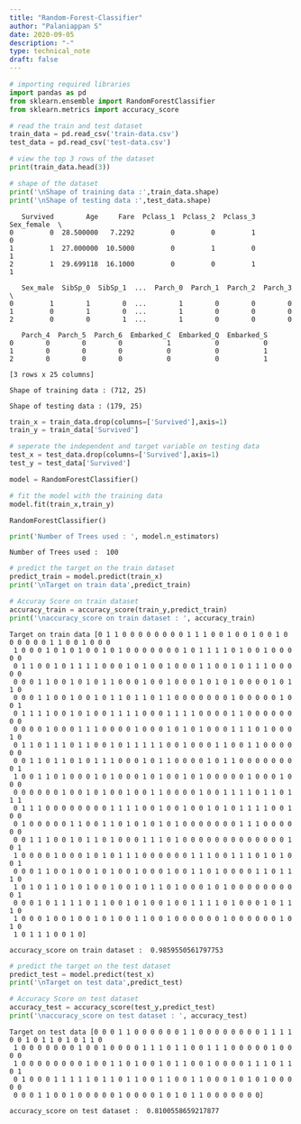 ```yaml
---
title: "Random-Forest-Classifier"
author: "Palaniappan S"
date: 2020-09-05
description: "-"
type: technical_note
draft: false
---
```


```python
# importing required libraries
import pandas as pd
from sklearn.ensemble import RandomForestClassifier
from sklearn.metrics import accuracy_score
```


```python
# read the train and test dataset
train_data = pd.read_csv('train-data.csv')
test_data = pd.read_csv('test-data.csv')
```


```python
# view the top 3 rows of the dataset
print(train_data.head(3))

# shape of the dataset
print('\nShape of training data :',train_data.shape)
print('\nShape of testing data :',test_data.shape)
```

       Survived        Age     Fare  Pclass_1  Pclass_2  Pclass_3  Sex_female  \
    0         0  28.500000   7.2292         0         0         1           0   
    1         1  27.000000  10.5000         0         1         0           1   
    2         1  29.699118  16.1000         0         0         1           1   
    
       Sex_male  SibSp_0  SibSp_1  ...  Parch_0  Parch_1  Parch_2  Parch_3  \
    0         1        1        0  ...        1        0        0        0   
    1         0        1        0  ...        1        0        0        0   
    2         0        0        1  ...        1        0        0        0   
    
       Parch_4  Parch_5  Parch_6  Embarked_C  Embarked_Q  Embarked_S  
    0        0        0        0           1           0           0  
    1        0        0        0           0           0           1  
    2        0        0        0           0           0           1  
    
    [3 rows x 25 columns]
    
    Shape of training data : (712, 25)
    
    Shape of testing data : (179, 25)



```python
train_x = train_data.drop(columns=['Survived'],axis=1)
train_y = train_data['Survived']

# seperate the independent and target variable on testing data
test_x = test_data.drop(columns=['Survived'],axis=1)
test_y = test_data['Survived']
```


```python
model = RandomForestClassifier()

# fit the model with the training data
model.fit(train_x,train_y)
```




    RandomForestClassifier()




```python
print('Number of Trees used : ', model.n_estimators)

```

    Number of Trees used :  100



```python
# predict the target on the train dataset
predict_train = model.predict(train_x)
print('\nTarget on train data',predict_train) 

# Accuray Score on train dataset
accuracy_train = accuracy_score(train_y,predict_train)
print('\naccuracy_score on train dataset : ', accuracy_train)
```

    
    Target on train data [0 1 1 0 0 0 0 0 0 0 0 1 1 1 0 0 1 0 0 1 0 0 1 0 0 0 0 0 0 1 1 0 0 1 0 0 0
     1 0 0 0 1 0 1 0 1 0 0 1 0 1 0 0 0 0 0 0 0 1 0 1 1 1 1 0 1 0 0 1 0 0 0 0 0
     0 1 1 0 0 1 0 1 1 1 1 0 0 0 1 0 1 0 0 1 0 0 0 1 1 0 0 1 0 1 1 1 0 0 0 0 0
     0 0 0 1 1 0 0 1 0 1 0 1 1 0 0 0 1 0 0 1 0 0 0 1 0 1 0 1 0 0 0 0 1 0 1 1 0
     0 0 0 1 1 0 0 1 0 0 1 0 1 1 0 1 1 0 1 1 0 0 0 0 0 0 0 1 0 0 0 0 0 1 0 0 1
     0 1 1 1 1 0 0 1 0 1 0 0 1 1 1 1 0 0 0 1 1 1 1 0 0 0 0 1 1 0 0 0 0 0 0 0 0
     0 0 0 0 1 0 0 0 1 1 1 0 0 0 0 1 0 0 0 1 0 1 0 1 0 0 0 1 1 1 0 1 0 0 0 1 0
     0 1 1 0 1 1 1 0 1 1 0 0 1 0 1 1 1 1 1 0 0 1 0 0 0 1 1 0 0 1 1 0 0 0 0 0 0
     0 0 1 1 0 1 1 0 1 0 1 1 1 0 0 0 1 0 1 1 0 0 0 0 1 0 1 1 0 0 0 0 0 0 0 0 1
     1 0 0 1 1 0 1 0 0 0 1 0 1 0 0 0 1 0 1 0 0 1 0 1 0 0 0 0 0 1 0 0 0 1 0 0 0
     0 0 0 0 0 0 1 0 0 1 0 1 0 0 1 0 0 1 1 0 0 0 0 1 0 0 1 1 1 1 0 1 1 0 1 1 1
     0 1 1 1 0 0 0 0 0 0 0 0 1 1 1 1 0 0 1 0 0 1 0 0 1 0 1 0 1 1 1 1 0 0 1 0 0
     0 1 0 0 0 0 0 1 1 0 0 1 1 0 1 0 1 0 1 0 1 0 0 0 0 0 0 0 1 1 1 0 0 0 0 0 0
     0 0 1 1 1 0 0 1 0 1 1 0 1 0 0 0 1 1 1 0 1 0 0 0 0 0 0 0 0 0 0 0 0 0 1 0 1
     1 0 0 0 0 1 0 0 0 1 0 1 0 1 1 1 0 0 0 0 0 0 1 1 1 0 0 1 1 1 0 1 0 1 0 0 1
     0 0 0 1 1 0 0 1 0 0 1 0 1 0 0 1 0 0 0 1 0 0 1 1 0 1 0 0 0 0 1 1 0 1 1 1 0
     1 0 1 0 1 1 0 1 0 1 0 0 1 0 0 1 0 1 1 0 1 0 0 0 1 0 1 0 0 0 0 0 0 0 0 0 1
     0 0 0 1 0 1 1 1 1 0 1 1 0 0 1 0 1 0 0 1 0 0 1 1 1 1 0 1 0 0 0 1 0 1 1 1 0
     1 0 0 0 1 0 0 1 0 0 1 0 1 0 0 1 1 0 0 1 0 0 0 0 0 0 1 0 0 0 0 0 0 1 0 1 0
     1 0 1 1 1 0 0 1 0]
    
    accuracy_score on train dataset :  0.9859550561797753



```python
# predict the target on the test dataset
predict_test = model.predict(test_x)
print('\nTarget on test data',predict_test) 

# Accuracy Score on test dataset
accuracy_test = accuracy_score(test_y,predict_test)
print('\naccuracy_score on test dataset : ', accuracy_test)
```

    
    Target on test data [0 0 0 1 1 0 0 0 0 0 0 1 1 0 0 0 0 0 0 0 0 1 1 1 1 0 0 1 0 1 1 0 1 0 1 1 0
     1 0 0 0 0 0 0 0 1 0 0 1 0 0 0 0 1 1 1 0 1 1 0 0 1 1 1 0 0 0 0 0 1 0 0 0 0
     1 0 0 0 0 0 0 0 0 1 0 0 1 1 0 1 0 0 1 0 1 1 0 0 1 0 0 0 0 1 1 1 0 1 1 0 1
     0 1 0 0 0 1 1 1 1 1 0 1 1 0 1 1 0 0 1 1 0 0 1 1 0 0 0 1 0 1 0 1 0 0 0 0 0
     0 0 0 1 1 0 0 1 0 0 0 0 0 1 0 0 0 0 1 0 1 0 1 1 0 0 0 0 0 0 0]
    
    accuracy_score on test dataset :  0.8100558659217877

